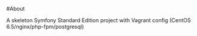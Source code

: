 #About

A skeleton Symfony Standard Edition project with Vagrant config (CentOS 6.5/nginx/php-fpm/postgresql)
